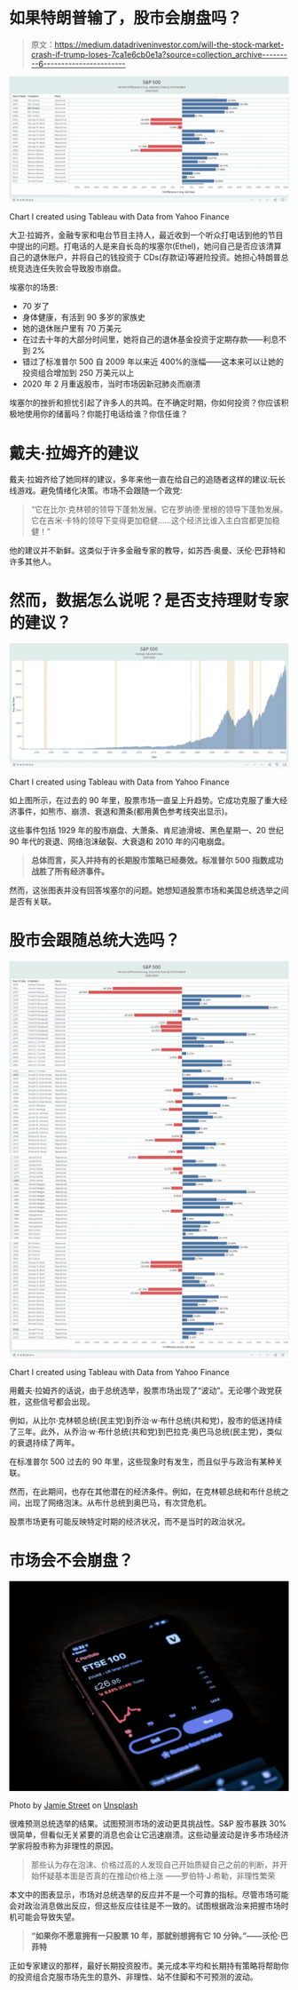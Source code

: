 # 如果特朗普输了，股市会崩盘吗？

> 原文：<https://medium.datadriveninvestor.com/will-the-stock-market-crash-if-trump-loses-7ca1e6cb0e1a?source=collection_archive---------6----------------------->

![](img/9e0fe4210a18f3fda4dba0cb206d8707.png)

Chart I created using Tableau with Data from Yahoo Finance

大卫·拉姆齐，金融专家和电台节目主持人，最近收到一个听众打电话到他的节目中提出的问题。打电话的人是来自长岛的埃塞尔(Ethel)，她问自己是否应该清算自己的退休账户，并将自己的钱投资于 CDs(存款证)等避险投资。她担心特朗普总统竞选连任失败会导致股市崩盘。

埃塞尔的场景:

*   70 岁了
*   身体健康，有活到 90 多岁的家族史
*   她的退休账户里有 70 万美元
*   在过去十年的大部分时间里，她将自己的退休基金投资于定期存款——利息不到 2%
*   错过了标准普尔 500 自 2009 年以来近 400%的涨幅——这本来可以让她的投资组合增加到 250 万美元以上
*   2020 年 2 月重返股市，当时市场因新冠肺炎而崩溃

埃塞尔的挫折和担忧引起了许多人的共鸣。在不确定时期，你如何投资？你应该积极地使用你的储蓄吗？你能打电话给谁？你信任谁？

# 戴夫·拉姆齐的建议

戴夫·拉姆齐给了她同样的建议，多年来他一直在给自己的追随者这样的建议:玩长线游戏。避免情绪化决策。市场不会跟随一个政党:

> “它在比尔·克林顿的领导下蓬勃发展。它在罗纳德·里根的领导下蓬勃发展。它在吉米·卡特的领导下变得更加稳健……这个经济比谁入主白宫都更加稳健！”

他的建议并不新鲜。这类似于许多金融专家的教导，如苏西·奥曼、沃伦·巴菲特和许多其他人。

# 然而，数据怎么说呢？是否支持理财专家的建议？

![](img/f85a87b2aa3f318e7527e6c47b99062c.png)

Chart I created using Tableau with Data from Yahoo Finance

如上图所示，在过去的 90 年里，股票市场一直呈上升趋势。它成功克服了重大经济事件，如熊市、崩溃、衰退和萧条(都用黄色参考线突出显示)。

这些事件包括 1929 年的股市崩盘、大萧条、肯尼迪滑坡、黑色星期一、20 世纪 90 年代的衰退、网络泡沫破裂、大衰退和 2010 年的闪电崩盘。

> **总体而言，买入并持有的长期股市策略已经奏效。标准普尔 500 指数成功战胜了所有经济事件。**

然而，这张图表并没有回答埃塞尔的问题。她想知道股票市场和美国总统选举之间是否有关联。

# 股市会跟随总统大选吗？

![](img/ad41e3d9e19251894032794604b71a49.png)![](img/c9ed5e7c6d7e556f35af0f56e6d194cc.png)![](img/de501aa6a60fee3ab4d4885a8da70865.png)![](img/5c6f2aed7f951db36e689f53b3180c21.png)![](img/c6195f314393e86291effeb0da2bbc58.png)

Chart I created using Tableau with Data from Yahoo Finance

用戴夫·拉姆齐的话说，由于总统选举，股票市场出现了“波动”。无论哪个政党获胜，这些信号都会出现。

例如，从比尔·克林顿总统(民主党)到乔治·w·布什总统(共和党)，股市的低迷持续了三年。此外，从乔治·w·布什总统(共和党)到巴拉克·奥巴马总统(民主党)，类似的衰退持续了两年。

在标准普尔 500 过去的 90 年里，这些现象时有发生，而且似乎与政治有某种关联。

然而，在此期间，也存在其他潜在的经济条件。例如，在克林顿总统和布什总统之间，出现了网络泡沫。从布什总统到奥巴马，有次贷危机。

股票市场更有可能反映特定时期的经济状况，而不是当时的政治状况。

# 市场会不会崩盘？

![](img/b4d2e3cd2011d1dd5ed8ed04aae6454b.png)

Photo by [Jamie Street](https://unsplash.com/@jamie452?utm_source=medium&utm_medium=referral) on [Unsplash](https://unsplash.com?utm_source=medium&utm_medium=referral)

很难预测总统选举的结果。试图预测市场的波动更具挑战性。S&P 股市暴跌 30%很简单，但看似无关紧要的消息也会让它迅速崩溃。这些动量波动是许多市场经济学家将股市称为非理性的原因。

> 那些认为存在泡沫、价格过高的人发现自己开始质疑自己之前的判断，并开始怀疑基本面是否真的在推动价格上涨
> ――罗伯特·J·希勒，非理性繁荣

本文中的图表显示，市场对总统选举的反应并不是一个可靠的指标。尽管市场可能会对政治消息做出反应，但这些反应往往是不一致的。试图根据政治来把握市场时机可能会导致失望。

> **“如果你不愿意拥有一只股票 10 年，那就别想拥有它 10 分钟。”——沃伦·巴菲特**

正如专家建议的那样，最好长期投资股市。美元成本平均和长期持有策略将帮助你的投资组合克服市场先生的意外、非理性、站不住脚和不可预测的波动。
